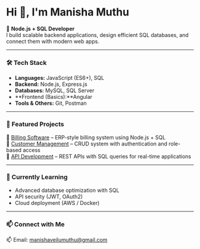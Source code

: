 # Hi 👋, I'm Manisha Muthu

🚀 **Node.js + SQL Developer**  
I build scalable backend applications, design efficient SQL databases, and connect them with modern web apps.

---

### 🛠️ Tech Stack
- **Languages:** JavaScript (ES6+), SQL  
- **Backend:** Node.js, Express.js  
- **Databases:** MySQL, SQL Server  
- **Frontend (Basics):**Angular  
- **Tools & Others:** Git, Postman  

---

### 📂 Featured Projects
🔹 [Billing Software](#) – ERP-style billing system using Node.js + SQL  
🔹 [Customer Management](#) – CRUD system with authentication and role-based access  
🔹 [API Development](#) – REST APIs with SQL queries for real-time applications  

---

### 🌱 Currently Learning
- Advanced database optimization with SQL  
- API security (JWT, OAuth2)  
- Cloud deployment (AWS / Docker)  

---

### 📫 Connect with Me
📫 Email: [manishaveilumuthu@gmail.com](mailto:manishaveilumuthu@gmail.com)

